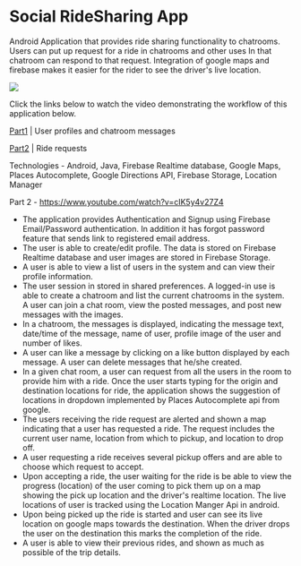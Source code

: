 # Social RideSharing App

Android Application that provides ride sharing functionality to chatrooms. Users can put up request for a ride in chatrooms and other uses In that chatroom can respond to that request. Integration of google maps and firebase makes it easier for the rider to see the driver's live location.

![](social-ride-sharing.jpg)

Click the links below to watch the video demonstrating the workflow of this application below.

[Part1](https://www.youtube.com/watch?v=a-_K_EVyvvA&t=0s) | User profiles and chatroom messages

[Part2](https://www.youtube.com/watch?v=cIK5y4v27Z4&t=0s) | Ride requests


Technologies - Android, Java, Firebase Realtime database, Google Maps, Places Autocomplete, Google Directions API, Firebase Storage, Location Manager

Part 2 - https://www.youtube.com/watch?v=cIK5y4v27Z4

- The application provides Authentication and Signup using Firebase Email/Password authentication. In addition it has forgot password feature that sends link to registered email address.
- The user is able to create/edit profile. The data is stored on Firebase Realtime database and user images are stored in Firebase Storage.
-  A user is able to view a list of users in the system and can view their profile information.
-  The user session in stored in shared preferences.  A logged-in use is able to create a chatroom and list the current chatrooms in the system. A user can join a chat room, view the posted messages, and post new messages with the images.
- In a chatroom, the messages is displayed, indicating the message text, date/time of the message, name of user, profile image of the user and number of likes.
- A user can like a message by clicking on a like button displayed by each message. A user can delete messages that he/she created.
-  In a given chat room, a user can request from all the users in the room to provide him with a ride.
Once the user starts typing for the origin and destination locations for ride, the application shows the suggestion of locations in dropdown implemented by Places Autocomplete api from google.
- The users receiving the ride request are alerted and shown a map indicating that a user has requested a ride.  The request includes the current user name, location from which to pickup, and location to drop off.
-  A user requesting a ride receives several pickup offers and are able to choose which request to accept.
-  Upon accepting a ride, the user waiting for the ride is be able to view the progress (location) of the user coming to pick them up on a map showing the pick up location and the driver's realtime location. The live locations of user is tracked using the Location Manger Api in android.
-  Upon being picked up the ride is started and user can see its live location on google maps towards the destination. When the driver drops the user on the destination this marks the completion of the ride.
- A user is able to view their previous rides, and shown as much as possible of the trip details.


